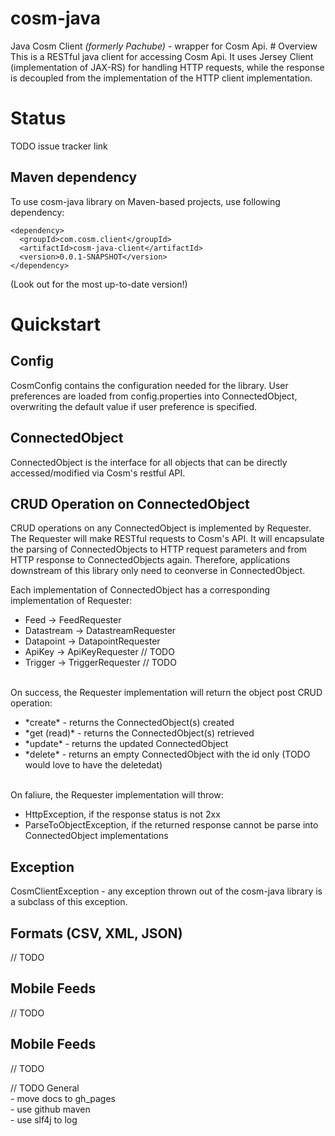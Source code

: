 cosm-java
=========

<p>
Java Cosm Client <i>(formerly Pachube)</i> - wrapper for Cosm Api. 
# Overview
This is a RESTful java client for accessing Cosm Api. It uses Jersey Client (implementation of JAX-RS) for handling HTTP requests, while the response is decoupled from the implementation of the HTTP client implementation.   

# Status

TODO issue tracker link

## Maven dependency

To use cosm-java library on Maven-based projects, use following dependency:

    <dependency>
      <groupId>com.cosm.client</groupId>
      <artifactId>cosm-java-client</artifactId>
      <version>0.0.1-SNAPSHOT</version>
    </dependency>

(Look out for the most up-to-date version!)

# Quickstart

## Config
CosmConfig contains the configuration needed for the library. 
User preferences are loaded from config.properties into ConnectedObject, overwriting the default value if user preference is specified. 

## ConnectedObject
ConnectedObject is the interface for all objects that can be directly accessed/modified via Cosm's restful API.

## CRUD Operation on ConnectedObject
CRUD operations on any ConnectedObject is implemented by Requester. The Requester will make RESTful requests to Cosm's API. It  will encapsulate the parsing of ConnectedObjects to HTTP request parameters and from HTTP response to ConnectedObjects again. Therefore, applications downstream of this library only need to ceonverse in ConnectedObject.

Each implementation of ConnectedObject has a corresponding implementation of Requester:
<ul>
<li>Feed -> FeedRequester</li>
<li>Datastream -> DatastreamRequester</li>
<li>Datapoint -> DatapointRequester</li>
<li>ApiKey -> ApiKeyRequester // TODO </li>
<li>Trigger -> TriggerRequester // TODO</li>
</ul>

<br/>On success, the Requester implementation will return the object post CRUD operation:

<ul>
<li>*create* - returns the ConnectedObject(s) created</li>
<li>*get (read)* - returns the ConnectedObject(s) retrieved</li>
<li>*update* - returns the updated ConnectedObject</li>
<li>*delete* - returns an empty ConnectedObject with the id only (TODO would love to have the deletedat)</li>
</ul>

<br/>On faliure, the Requester implementation will throw:
<ul>
<li>HttpException, if the response status is not 2xx</li>
<li>ParseToObjectException, if the returned response cannot be parse into ConnectedObject implementations </li>
</ul> 

## Exception

CosmClientException - any exception thrown out of the cosm-java library is a subclass of this exception.

## Formats (CSV, XML, JSON)
// TODO 

## Mobile Feeds
// TODO 

## Mobile Feeds
// TODO 


// TODO General
<br/>- move docs to gh_pages
<br/>- use github maven
<br/>- use slf4j to log 
